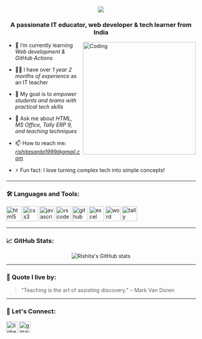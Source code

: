 <h1 align="center">
  <a href="https://git.io/typing-svg">
    <img src="https://readme-typing-svg.herokuapp.com/?lines=Greetings,Programmers!👋;I'm+✿✧✰𝘙𝗶ᔆ𝒉𝒾τ𝗮✰✧✿...;This+is+my+profile!&center=true&size=30">
  </a>
</h1>
<h3 align="center">A passionate IT educator, web developer & tech learner from India </h3>

<img align="right" alt="Coding" width="300" src="https://media.giphy.com/media/qgQUggAC3Pfv687qPC/giphy.gif">

- 🌱 I’m currently learning *Web development & GitHub Actions*

- 👩‍🏫 I have over *1 year 2 months of experience* as an IT teacher

- 🎯 My goal is to *empower students and teams with practical tech skills*

- 💬 Ask me about *HTML, MS Office, Tally ERP 9, and teaching techniques*

- 📫 How to reach me: *rishitasarda1999@gmail.com*

- ⚡ Fun fact: I love turning complex tech into simple concepts!

---

### 🛠️ Languages and Tools:
<p align="left">
  <img src="https://cdn.jsdelivr.net/gh/devicons/devicon/icons/html5/html5-original.svg" alt="html5" width="40" height="40"/>
  <img src="https://cdn.jsdelivr.net/gh/devicons/devicon/icons/css3/css3-original.svg" alt="css3" width="40" height="40"/>
  <img src="https://cdn.jsdelivr.net/gh/devicons/devicon/icons/javascript/javascript-original.svg" alt="javascript" width="40" height="40"/>
  <img src="https://cdn.jsdelivr.net/gh/devicons/devicon/icons/vscode/vscode-original.svg" alt="vscode" width="40" height="40"/>
  <img src="https://cdn.jsdelivr.net/gh/devicons/devicon/icons/github/github-original.svg" alt="github" width="40" height="40"/>
  <img src="https://img.icons8.com/color/48/microsoft-excel-2019.png" alt="excel" width="40"/>
  <img src="https://img.icons8.com/color/48/microsoft-word-2019.png" alt="word" width="40"/>
  <img src="https://img.icons8.com/external-flat-juicy-fish/60/external-tally-accounting-software-flat-flat-juicy-fish.png" alt="tally" width="40"/>
</p>

---

### 📈 GitHub Stats:
<p align="center">
  <img src="https://github-readme-stats.vercel.app/api?username=yourusername&show_icons=true&theme=tokyonight" alt="Rishita's GitHub stats"/>
</p>

---

### 🧠 Quote I live by:
> "Teaching is the art of assisting discovery." – Mark Van Doren

---

### 🎨 Let's Connect:
<p>
  <a href="https://www.linkedin.com/in/yourprofile/" target="blank"><img align="center" src="https://cdn.jsdelivr.net/gh/devicons/devicon/icons/linkedin/linkedin-original.svg" alt="linkedin" height="30" width="30" /></a>
  <a href="mailto:rishitasarda1999@gmail.com" target="blank"><img align="center" src="https://img.icons8.com/color/48/gmail--v1.png" alt="gmail" height="30" width="30" /></a>
</p>

<!--
**rishitasarda26/rishitasarda26** is a ✨ _special_ ✨ repository because its `README.md` (this file) appears on your GitHub profile.

Here are some ideas to get you started:

- 🔭 I’m currently working on ...
- 🌱 I’m currently learning ...
- 👯 I’m looking to collaborate on ...
- 🤔 I’m looking for help with ...
- 💬 Ask me about ...
- 📫 How to reach me: ...
- 😄 Pronouns: ...
- ⚡ Fun fact: ...
-->
